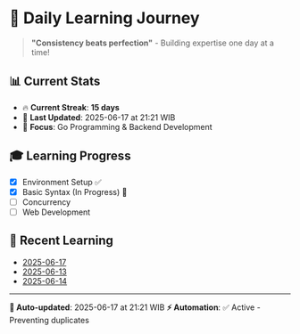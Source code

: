 # 🚀 Daily Learning Journey

> **"Consistency beats perfection"** - Building expertise one day at a time!

## 📊 Current Stats
- 🔥 **Current Streak**: **15 days**
- 📅 **Last Updated**: 2025-06-17 at 21:21 WIB
- 🎯 **Focus**: Go Programming & Backend Development

## 🎓 Learning Progress
- [x] Environment Setup ✅
- [x] Basic Syntax (In Progress) 🔄
- [ ] Concurrency
- [ ] Web Development

## 📖 Recent Learning
- [2025-06-17](learning-log/.md)
- [2025-06-13](learning-log/.md)
- [2025-06-14](learning-log/.md)

---
**🤖 Auto-updated**: 2025-06-17 at 21:21 WIB
**⚡ Automation**: ✅ Active - Preventing duplicates
